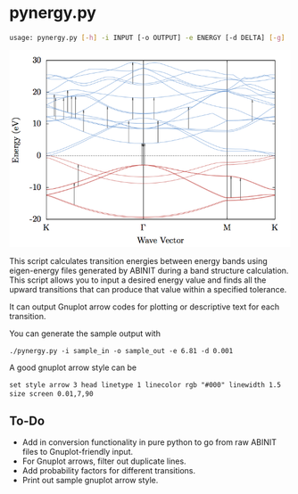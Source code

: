 pynergy.py
==============

```sh
usage: pynergy.py [-h] -i INPUT [-o OUTPUT] -e ENERGY [-d DELTA] [-g]
```

![](bands.png)

This script calculates transition energies between energy bands using
eigen-energy files generated by ABINIT during a band structure calculation.
This script allows you to input a desired energy value and finds all the
upward transitions that can produce that value within a specified tolerance.

It can output Gnuplot arrow codes for plotting or descriptive text for each
transition.

You can generate the sample output with 

```
./pynergy.py -i sample_in -o sample_out -e 6.81 -d 0.001
```

A good gnuplot arrow style can be
```
set style arrow 3 head linetype 1 linecolor rgb "#000" linewidth 1.5 size screen 0.01,7,90
```

To-Do
--------
* Add in conversion functionality in pure python to go from raw ABINIT
files to Gnuplot-friendly input.
* For Gnuplot arrows, filter out duplicate lines.
* Add probability factors for different transitions.
* Print out sample gnuplot arrow style.
